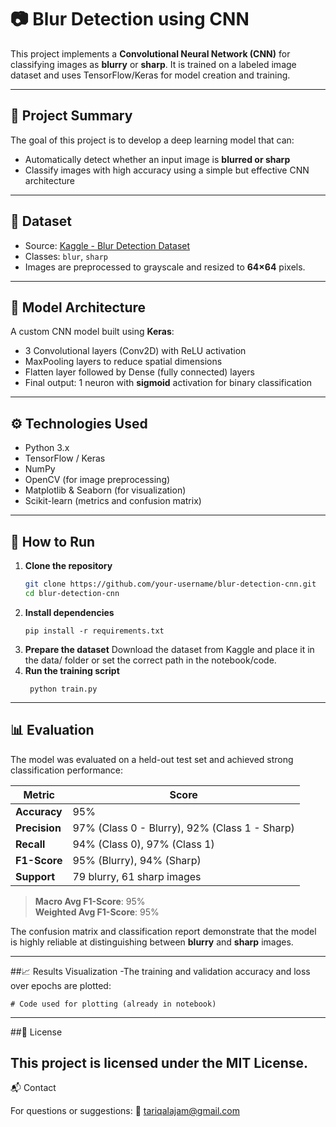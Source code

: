 # 📷 Blur Detection using CNN

This project implements a **Convolutional Neural Network (CNN)** for classifying images as **blurry** or **sharp**. It is trained on a labeled image dataset and uses TensorFlow/Keras for model creation and training.

---

## 🧠 Project Summary

The goal of this project is to develop a deep learning model that can:
- Automatically detect whether an input image is **blurred or sharp**
- Classify images with high accuracy using a simple but effective CNN architecture

---

## 📂 Dataset

- Source: [Kaggle - Blur Detection Dataset](https://www.kaggle.com/datasets/kwentar/blur-dataset)
- Classes: `blur`, `sharp`
- Images are preprocessed to grayscale and resized to **64×64** pixels.

---

## 🧱 Model Architecture

A custom CNN model built using **Keras**:
- 3 Convolutional layers (Conv2D) with ReLU activation
- MaxPooling layers to reduce spatial dimensions
- Flatten layer followed by Dense (fully connected) layers
- Final output: 1 neuron with **sigmoid** activation for binary classification

---

## ⚙️ Technologies Used

- Python 3.x
- TensorFlow / Keras
- NumPy
- OpenCV (for image preprocessing)
- Matplotlib & Seaborn (for visualization)
- Scikit-learn (metrics and confusion matrix)

---

## 🚀 How to Run

1. **Clone the repository**
   ```bash
   git clone https://github.com/your-username/blur-detection-cnn.git
   cd blur-detection-cnn
    ```
2. **Install dependencies**
    ```
    pip install -r requirements.txt
    ```
3. **Prepare the dataset**
    Download the dataset from Kaggle and place it in the data/ folder or set the correct path in the notebook/code.
4. **Run the training script**
   ```
    python train.py
   ```
---
## 📊 Evaluation

The model was evaluated on a held-out test set and achieved strong classification performance:

| Metric         | Score |
|----------------|-------|
| **Accuracy**   | 95%   |
| **Precision**  | 97% (Class 0 - Blurry), 92% (Class 1 - Sharp) |
| **Recall**     | 94% (Class 0), 97% (Class 1) |
| **F1-Score**   | 95% (Blurry), 94% (Sharp) |
| **Support**    | 79 blurry, 61 sharp images |

> **Macro Avg F1-Score**: 95%  
> **Weighted Avg F1-Score**: 95%

The confusion matrix and classification report demonstrate that the model is highly reliable at distinguishing between **blurry** and **sharp** images.

---
##📈 Results Visualization
-The training and validation accuracy and loss over epochs are plotted:
```
# Code used for plotting (already in notebook)
```
---

##📄 License

This project is licensed under the MIT License.
---
📬 Contact

For questions or suggestions:
📧 tariqalajam@gmail.com
